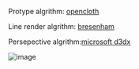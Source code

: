 Protype algrithm:     [opencloth](https://github.com/mmmovania/opencloth)

Line render algrithm: [bresenham](https://github.com/miloyip/line/blob/master/line_bresenham.c)

Persepective algrithm:[microsoft d3dx](https://docs.microsoft.com/enus/windows/win32/direct3d9/d3dxmatrixperspectiverh)

![image](https://github.com/lyd405121/OpenClothPy/blob/master/cloth.gif)

 



